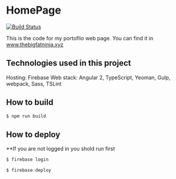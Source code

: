 # HomePage
[![Build Status](https://travis-ci.org/mlachmish/HomePage.svg?branch=master)](https://travis-ci.org/mlachmish/HomePage)

This is the code for my portoflio web page.
You can find it in www.thebigfatninja.xyz

## Technologies used in this project
Hosting: Firebase
Web stack: Angular 2, TypeScript, Yeoman, Gulp, webpack, Sass, TSLint

## How to build
```bash
$ npm run build
```

## How to deploy
**If you are not logged in you shold run first
```bash
$ firebase login
```

```bash
$ firebase deploy
```
